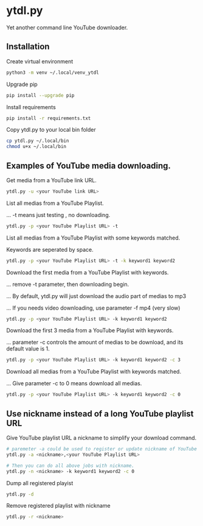 # ytdl.py
Yet another command line YouTube downloader.

## Installation
Create virtual environment
```bash
python3 -m venv ~/.local/venv_ytdl
```
Upgrade pip
```bash
pip install --upgrade pip
```
Install requirements
```bash
pip install -r requirements.txt
```
Copy ytdl.py to your local bin folder
```bash
cp ytdl.py ~/.local/bin
chmod u+x ~/.local/bin
```

## Examples of YouTube media downloading.
Get media from a YouTube link URL.
```bash
ytdl.py -u <your YouTube link URL>
```
List all medias from a YouTube Playlist.

... -t means just testing , no downloading.
```bash
ytdl.py -p <your YouTube Playlist URL> -t
```
List all medias from a YouTube Playlist with some keywords matched.

Keywords are seperated by space.
```bash
ytdl.py -p <your YouTube Playlist URL> -t -k keyword1 keyword2
```
Download the first media from a YouTube Playlist with keywords.

... remove -t parameter, then downloading begin.

... By default, ytdl.py will just download the audio part of medias to mp3

... If you needs video downloading, use parameter -f mp4 (very slow)
```bash
ytdl.py -p <your YouTube Playlist URL> -k keyword1 keyword2
```
Download the first 3 media from a YouTube Playlist with keywords.

... parameter -c controls the amount of medias to be download, and its default value is 1.
```bash
ytdl.py -p <your YouTube Playlist URL> -k keyword1 keyword2 -c 3
```

Download all medias from a YouTube Playlist with keywords matched.

... Give parameter -c to 0 means download all medias.

```bash
ytdl.py -p <your YouTube Playlist URL> -k keyword1 keyword2 -c 0
```
## Use nickname instead of a long YouTube playlist URL
Give YouTube playlist URL a nickname to simplify your download command.

```bash
# paremeter -a could be used to register or update nickname of YouTube Playlist
ytdl.py -a <nickname>,<your YouTube Playlist URL>

# Then you can do all above jobs with nickname.
ytdl.py -n <nickname> -k keyword1 keyword2 -c 0
```

Dump all registered playist
```bash
ytdl.py -d
```

Remove registered playlist with nickname
```bash
ytdl.py -r <nickname>
```
